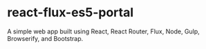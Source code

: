 # react-flux-es5-portal

A simple web app built using React, React Router, Flux, Node, Gulp, Browserify, and Bootstrap.
